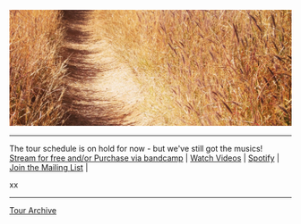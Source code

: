 ![](data/image/news/tourbanner2.jpg)

* * * * *

The tour schedule is on hold for now - but we've still got the musics!\
[Stream for free and/or Purchase via bandcamp](http://www.luciethorne.bandcamp.com) | [Watch Videos](video) | [Spotify](spotify:artist:5AFG7hoXakdwcBxwaV3NLN) | [Join the Mailing List](forms/mailing-list) |

xx

 
* * * * *

[Tour Archive](tour/archive)
